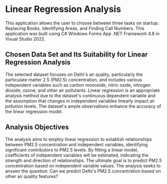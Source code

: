 # Linear Regression Analysis
This application allows the user to choose between three tasks on startup: Replacing Books, Identifying Areas, and Finding Call Numbers.  This application was built using C# Windows Forms App .NET Framework 4.8 in Visual Studio 2022. 

## Chosen Data Set and Its Suitability for Linear Regression Analysis
The selected dataset focuses on Delhi's air quality, particularly the particulate matter 2.5 (PM2.5) concentration, and includes various independent variables such as carbon monoxide, nitric oxide, nitrogen dioxide, ozone, and other air pollutants. Linear regression is an appropriate analysis method due to the dataset's continuous dependent variable and the assumption that changes in independent variables linearly impact air pollution levels. The dataset's ample observations enhance the accuracy of the linear regression model.

## Analysis Objectives
The analysis aims to employ linear regression to establish relationships between PM2.5 concentration and independent variables, identifying significant contributors to PM2.5 levels. By fitting a linear model, coefficients of independent variables will be estimated, indicating the strength and direction of relationships. The ultimate goal is to predict PM2.5 concentration based on independent variable values. The analysis seeks to answer the question: Can we predict Delhi's PM2.5 concentration based on other air quality features?
